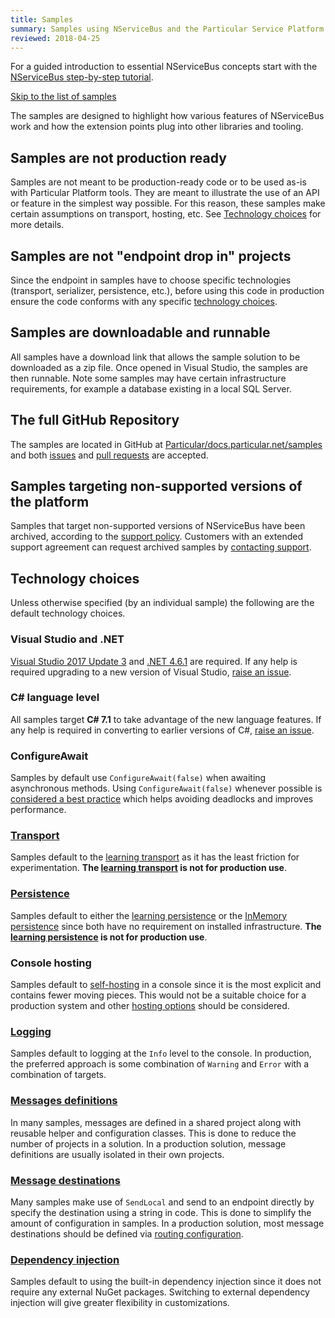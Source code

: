 ```yaml
---
title: Samples
summary: Samples using NServiceBus and the Particular Service Platform 
reviewed: 2018-04-25
---
```


For a guided introduction to essential NServiceBus concepts start with the [NServiceBus step-by-step tutorial](/tutorials/nservicebus-step-by-step/).

[Skip to the list of samples](#related-samples)

The samples are designed to highlight how various features of NServiceBus work and how the extension points plug into other libraries and tooling.


## Samples are not production ready

Samples are not meant to be production-ready code or to be used as-is with Particular Platform tools. They are meant to illustrate the use of an API or feature in the simplest way possible. For this reason, these samples make certain assumptions on transport, hosting, etc. See [Technology choices](#technology-choices) for more details.


## Samples are not "endpoint drop in" projects

Since the endpoint in samples have to choose specific technologies (transport, serializer, persistence, etc.), before using this code in production ensure the code conforms with any specific [technology choices](./endpoint-configuration/).


## Samples are downloadable and runnable

All samples have a download link that allows the sample solution to be downloaded as a zip file. Once opened in Visual Studio, the samples are then runnable. Note some samples may have certain infrastructure requirements, for example a database existing in a local SQL Server.


## The full GitHub Repository

The samples are located in GitHub at [Particular/docs.particular.net/samples](https://github.com/Particular/docs.particular.net/tree/master/samples) and both [issues](https://github.com/Particular/docs.particular.net/issues) and [pull requests](https://help.github.com/articles/using-pull-requests/) are accepted.


## Samples targeting non-supported versions of the platform

Samples that target non-supported versions of NServiceBus have been archived, according to the [support policy](/nservicebus/upgrades/support-policy.md). Customers with an extended support agreement can request archived samples by [contacting support](mailto:support@particular.net).


## Technology choices

Unless otherwise specified (by an individual sample) the following are the default technology choices.


### Visual Studio and .NET

[Visual Studio 2017 Update 3](https://www.visualstudio.com/en-us/news/releasenotes/vs2017-relnotes) and [.NET 4.6.1](https://www.microsoft.com/en-au/download/details.aspx?id=49981) are required. If any help is required upgrading to a new version of Visual Studio, [raise an issue](https://github.com/Particular/docs.particular.net/issues).


### C# language level

All samples target **C# 7.1** to take advantage of the new language features. If any help is required in converting to earlier versions of C#, [raise an issue](https://github.com/Particular/docs.particular.net/issues).


### ConfigureAwait

Samples by default use `ConfigureAwait(false)` when awaiting asynchronous methods. Using `ConfigureAwait(false)` whenever possible is [considered a best practice](https://msdn.microsoft.com/en-us/magazine/jj991977.aspx) which helps avoiding deadlocks and improves performance.


### [Transport](/transports/)

Samples default to the [learning transport](/transports/learning/) as it has the least friction for experimentation. **The [learning transport](/transports/learning/) is not for production use**.


### [Persistence](/persistence/)

Samples default to either the [learning persistence](/persistence/learning/) or the [InMemory persistence](/persistence/in-memory.md) since both have no requirement on installed infrastructure. **The [learning persistence](/persistence/learning/) is not for production use**.


### Console hosting

Samples default to [self-hosting](/nservicebus/hosting/) in a console since it is the most explicit and contains fewer moving pieces. This would not be a suitable choice for a production system and other [hosting options](/nservicebus/hosting/) should be considered.


### [Logging](/nservicebus/logging/)

Samples default to logging at the `Info` level to the console. In production, the preferred approach is some combination of `Warning` and `Error` with a combination of targets.


### [Messages definitions](/nservicebus/messaging/messages-events-commands.md)

In many samples, messages are defined in a shared project along with reusable helper and configuration classes. This is done to reduce the number of projects in a solution. In a production solution, message definitions are usually isolated in their own projects.


### [Message destinations](/nservicebus/messaging/routing.md)

Many samples make use of `SendLocal` and send to an endpoint directly by specify the destination using a string in code. This is done to simplify the amount of configuration in samples. In a production solution, most message destinations should be defined via [routing configuration](/nservicebus/messaging/routing.md).


### [Dependency injection](/nservicebus/dependency-injection/)

Samples default to using the built-in dependency injection since it does not require any external NuGet packages. Switching to external dependency injection will give greater flexibility in customizations.
